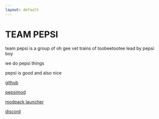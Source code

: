 ```yaml
---
layout: default
---
```


<h1 class="benis"><lol>T</lol><oman>EA<lol>M P</lol></oman><lol>EPS</lol><oman>I</oman></h1>

team pepsi is a group of oh gee vet trains of toobeetootee lead by pepsi boy

we do pepsi things

pepsi is good and also nice

[github](https://github.com/Team-Pepsi)

[pepsimod](https://github.com/Team-Pepsi/pepsimod)

[modpack launcher](https://www.pepsi.team/misc/pepsipacklauncher-0.0.3.jar)

[discord](https://discord.gg/jVEPCTT)

